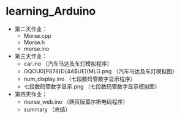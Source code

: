 # learning_Arduino
* 第二天作业：
  * Morse.cpp
  * Morse.h
  * morse.ino
* 第三天作业：
  * car.ino   （汽车马达及车灯模拟程序）
  * GQOU0[P878}D{4A$UE)(MLG.png   （汽车马达及车灯模拟图）
  * num_display.ino   （七段数码管数字显示程序）
  * 七段数码管数字显示.png   （七段数码管数字显示模拟图）
* 第四天作业：
  * morse_web.ino   （网页版莫尔斯电码程序）
  * summary   （总结）
